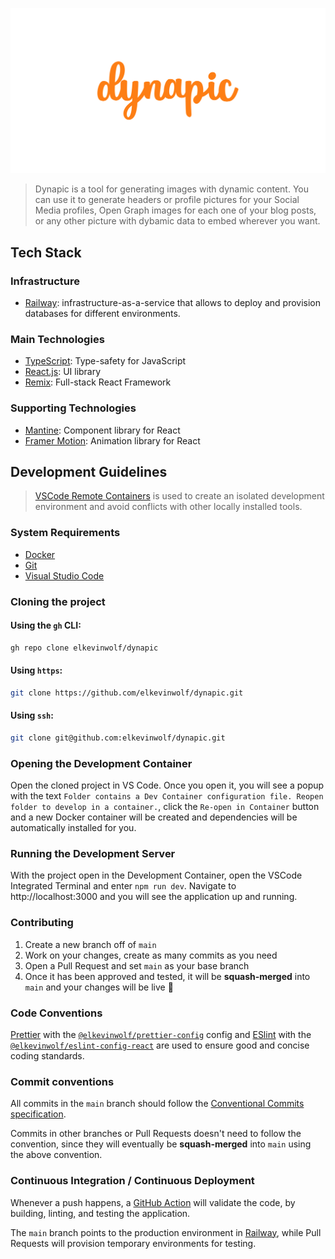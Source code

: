 <p align="center">
  <img alt="CryptoAvenida banner" src="./.github/banner.svg" />
</p>

> Dynapic is a tool for generating images with dynamic content. You can use it to generate headers or profile pictures for your Social Media profiles, Open Graph images for each one of your blog posts, or any other picture with dybamic data to embed wherever you want.

## Tech Stack

### Infrastructure

- [Railway](https://railway.app): infrastructure-as-a-service that allows to deploy and provision databases for different environments.

### Main Technologies

- [TypeScript](https://www.typescriptlang.org/): Type-safety for JavaScript
- [React.js](https://reactjs.org/): UI library
- [Remix](https://remix.run): Full-stack React Framework

### Supporting Technologies

- [Mantine](https://mantine.dev): Component library for React
- [Framer Motion](https://www.framer.com/motion/): Animation library for React

## Development Guidelines

> [VSCode Remote Containers](https://code.visualstudio.com/docs/remote/containers) is used to create an isolated development environment and avoid conflicts with other locally installed tools.

### System Requirements

- [Docker](https://docker.com)
- [Git](https://git-scm.com/)
- [Visual Studio Code](https://code.visualstudio.com/)

### Cloning the project

#### Using the `gh` CLI:

```sh
gh repo clone elkevinwolf/dynapic
```

#### Using `https`:

```sh
git clone https://github.com/elkevinwolf/dynapic.git
```

#### Using `ssh`:

```sh
git clone git@github.com:elkevinwolf/dynapic.git
```

### Opening the Development Container

Open the cloned project in VS Code. Once you open it, you will see a popup with the text `Folder contains a Dev Container configuration file. Reopen folder to develop in a container.`, click the `Re-open in Container` button and a new Docker container will be created and dependencies will be automatically installed for you.

### Running the Development Server

With the project open in the Development Container, open the VSCode Integrated Terminal and enter `npm run dev`. Navigate to http://localhost:3000 and you will see the application up and running.

### Contributing

1. Create a new branch off of `main`
2. Work on your changes, create as many commits as you need
3. Open a Pull Request and set `main` as your base branch
4. Once it has been approved and tested, it will be **squash-merged** into `main` and your changes will be live 🚀

### Code Conventions

[Prettier](https://prettier.io) with the [`@elkevinwolf/prettier-config`](https://www.npmjs.com/package/@elkevinwolf/prettier-config) config and [ESlint](https://eslint.org) with the [`@elkevinwolf/eslint-config-react`](https://www.npmjs.com/package/@elkevinwolf/eslint-config-react) are used to ensure good and concise coding standards.

### Commit conventions

All commits in the `main` branch should follow the [Conventional Commits specification](https://www.conventionalcommits.org/en/v1.0.0/).

Commits in other branches or Pull Requests doesn't need to follow the convention, since they will eventually be **squash-merged** into `main` using the above convention.

### Continuous Integration / Continuous Deployment

Whenever a push happens, a [GitHub Action](./.github/workflows/validate.yml) will validate the code, by building, linting, and testing the application.

The `main` branch points to the production environment in [Railway](https://railway.app), while Pull Requests will provision temporary environments for testing.
